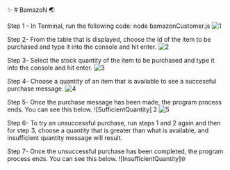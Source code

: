    :sparkles: # BamazoN  :earth_asia:

Step 1 - In Terminal, run the following code:
node bamazonCustomer.js
![1](https://user-images.githubusercontent.com/28379797/29854636-414d81be-8d15-11e7-9214-d7584eba960b.GIF)


Step 2- From the table that is displayed, choose the id of the item to be purchased and type it into the console and hit enter.
![2](https://user-images.githubusercontent.com/28379797/29854719-c9430aa8-8d15-11e7-9002-2d1beac969ce.GIF)


Step 3- Select the stock quantity of the item to be purchased and type it into the console and hit enter.
![3](https://user-images.githubusercontent.com/28379797/29854738-e3773b74-8d15-11e7-9834-1e2cb4ec2e16.GIF)

Step 4- Choose a quantity of an item that is available to see a successful purchase message. 
![4](https://user-images.githubusercontent.com/28379797/29854793-12eecbb0-8d16-11e7-8b28-3d9ef6f2eec3.GIF)

Step 5- Once the purchase message has been made, the program process ends. You can see this below.
![SufficientQuantity]  2
![5](https://user-images.githubusercontent.com/28379797/29855976-c24b0522-8d1d-11e7-88b6-df0773cf6e63.GIF)

Step 6- To try an unsuccessful purchase, run steps 1 and 2 again and then for step 3, choose a quantity that is greater than what is available, and insufficient quantity message will result.  

Step 7- Once the unsuccessful purchase has been completed, the program process ends. You can see this below.
![InsufficientQuantity]:globe_with_meridians:





